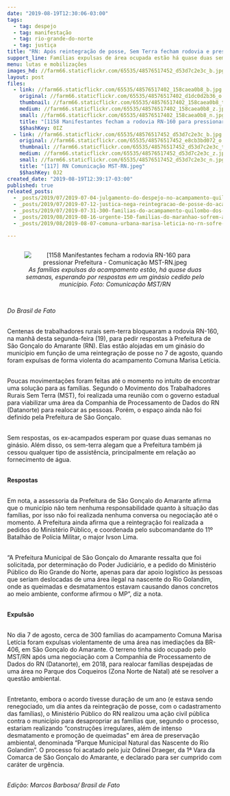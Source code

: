 ```yaml
---
date: "2019-08-19T12:30:06-03:00"
tags:
  - tag: despejo
  - tag: manifestação
  - tag: rio-grande-do-norte
  - tag: justiça
title: "RN: Após reintegração de posse, Sem Terra fecham rodovia e pressionam poder público"
support_line: Famílias expulsas de área ocupada estão há quase duas semanas sem assistência e cobram avanços nas negociações
menu: lutas e mobilizações
images_hd: //farm66.staticflickr.com/65535/48576517452_d53d7c2e3c_b.jpg
layout: post
files:
  - link: //farm66.staticflickr.com/65535/48576517402_158caea0b8_b.jpg
    original: //farm66.staticflickr.com/65535/48576517402_d1dc0d2b36_o.jpg
    thumbnail: //farm66.staticflickr.com/65535/48576517402_158caea0b8_t.jpg
    medium: //farm66.staticflickr.com/65535/48576517402_158caea0b8_z.jpg
    small: //farm66.staticflickr.com/65535/48576517402_158caea0b8_n.jpg
    title: "[1158 Manifestantes fecham a rodovia RN-160 para pressionar Prefeitura - Comunicação MST-RN.jpeg"
    $$hashKey: 0IZ
  - link: //farm66.staticflickr.com/65535/48576517452_d53d7c2e3c_b.jpg
    original: //farm66.staticflickr.com/65535/48576517452_e8cb3bd072_o.jpg
    thumbnail: //farm66.staticflickr.com/65535/48576517452_d53d7c2e3c_t.jpg
    medium: //farm66.staticflickr.com/65535/48576517452_d53d7c2e3c_z.jpg
    small: //farm66.staticflickr.com/65535/48576517452_d53d7c2e3c_n.jpg
    title: "[117] RN Comunicação MST-RN.jpeg"
    $$hashKey: 0J2
created_date: "2019-08-19T12:39:17-03:00"
published: true
releated_posts:
  - _posts/2019/07/2019-07-04-julgamento-do-despejo-no-acampamento-quilombo-campo-grande.md
  - _posts/2019/07/2019-07-12-justica-nega-reintegracao-de-posse-do-acampamento-quilombo-campo-grande.md
  - _posts/2019/07/2019-07-31-300-familias-do-acampamento-quilombo-dos-palmares-sofrem-despejo-em-londrina-pr.md
  - _posts/2019/08/2019-08-16-urgente-150-familias-do-maranhao-sofrem-ameaca-de-despejo.md
  - _posts/2019/08/2019-08-07-comuna-urbana-marisa-leticia-no-rn-sofre-despejo-repentino-nesta-manha.md

---
```

<div style="text-align:center">
<figure class="image" style="display:inline-block"><img alt="[1158 Manifestantes fecham a rodovia RN-160 para pressionar Prefeitura - Comunicação MST-RN.jpeg" src="//farm66.staticflickr.com/65535/48576517402_158caea0b8_b.jpg" />
<figcaption><em>As fam&iacute;lias expulsas do acampamento est&atilde;o, h&aacute; quase duas semanas, esperando por respostas em um gin&aacute;sio cedido pelo munic&iacute;pio. Foto: Comunica&ccedil;&atilde;o MST/RN</em></figcaption>
</figure>
</div>

<p><br />
<em>Do Brasil de Fato</em></p>

<p><br />
Centenas de trabalhadores rurais sem-terra bloquearam a rodovia RN-160, na manh&atilde; desta segunda-feira (19), para pedir respostas &agrave; Prefeitura de S&atilde;o Gon&ccedil;alo do Amarante (RN). Elas est&atilde;o alojadas em um gin&aacute;sio do munic&iacute;pio em fun&ccedil;&atilde;o de uma reintegra&ccedil;&atilde;o de posse no 7 de agosto, quando foram expulsas de forma violenta do acampamento Comuna Marisa Let&iacute;cia.<br />
&nbsp;</p>

<p>Poucas movimenta&ccedil;&otilde;es foram feitas at&eacute; o momento no intuito de encontrar uma solu&ccedil;&atilde;o para as fam&iacute;lias. Segundo o Movimento dos Trabalhadores Rurais Sem Terra (MST), foi realizada uma reuni&atilde;o com o governo estadual para viabilizar uma &aacute;rea da Companhia de Processamento de Dados do RN (Datanorte) para realocar as pessoas. Por&eacute;m, o espa&ccedil;o ainda n&atilde;o foi definido pela Prefeitura de S&atilde;o Gon&ccedil;alo.<br />
&nbsp;</p>

<p>Sem respostas, os ex-acampados esperam por quase duas semanas no gin&aacute;sio. Al&eacute;m disso, os sem-terra alegam que a Prefeitura tamb&eacute;m j&aacute; cessou qualquer tipo de assist&ecirc;ncia, principalmente em rela&ccedil;&atilde;o ao fornecimento de &aacute;gua.</p>

<p><br />
<strong>Respostas</strong><br />
&nbsp;</p>

<p>Em nota, a assessoria da Prefeitura de S&atilde;o Gon&ccedil;alo do Amarante afirma que o munic&iacute;pio n&atilde;o tem nenhuma responsabilidade quanto &agrave; situa&ccedil;&atilde;o das fam&iacute;lias, por isso n&atilde;o foi realizada nenhuma conversa ou negocia&ccedil;&atilde;o at&eacute; o momento. A Prefeitura ainda afirma que a reintegra&ccedil;&atilde;o foi realizada a pedidos do Minist&eacute;rio P&uacute;blico, e coordenada pelo subcomandante do 11&ordm; Batalh&atilde;o de Pol&iacute;cia Militar, o major Ivson Lima.<br />
&nbsp;</p>

<p>&ldquo;A Prefeitura Municipal de S&atilde;o Gon&ccedil;alo do Amarante ressalta que foi solicitada, por determina&ccedil;&atilde;o do Poder Judici&aacute;rio, e a pedido do Minist&eacute;rio P&uacute;blico do Rio Grande do Norte, apenas para dar apoio log&iacute;stico &agrave;s pessoas que seriam deslocadas de uma &aacute;rea ilegal na nascente do Rio Golandim, onde as queimadas e desmatamentos estavam causando danos concretos ao meio ambiente, conforme afirmou o MP&rdquo;, diz a nota.&nbsp;<br />
&nbsp;</p>

<p><strong>Expuls&atilde;o</strong><br />
&nbsp;</p>

<p>No dia 7 de agosto, cerca de 300 fam&iacute;lias do acampamento Comuna Marisa Let&iacute;cia foram expulsas violentamente de uma &aacute;rea nas imedia&ccedil;&otilde;es da BR-406, em S&atilde;o Gon&ccedil;alo do Amarante. O terreno tinha sido ocupado pelo MST/RN ap&oacute;s uma negocia&ccedil;&atilde;o com a Companhia de Processamento de Dados do RN (Datanorte), em 2018, para realocar fam&iacute;lias despejadas de uma &aacute;rea no Parque dos Coqueiros (Zona Norte de Natal) at&eacute; se resolver a quest&atilde;o ambiental.<br />
&nbsp;</p>

<p>Entretanto, embora o acordo tivesse dura&ccedil;&atilde;o de um ano (e estava sendo renegociado, um dia antes da reintegra&ccedil;&atilde;o de posse, com o cadastramento das fam&iacute;lias), o Minist&eacute;rio P&uacute;blico do RN realizou uma a&ccedil;&atilde;o civil p&uacute;blica contra o munic&iacute;pio para desapropriar as fam&iacute;lias que, segundo o processo, estariam realizando &ldquo;constru&ccedil;&otilde;es irregulares, al&eacute;m de intenso desmatamento e promo&ccedil;&atilde;o de queimadas&rdquo; em &aacute;rea de preserva&ccedil;&atilde;o ambiental, denominada &ldquo;Parque Municipal Natural das Nascente do Rio Golandim&rdquo;. O processo foi acatado pelo juiz Odinei Draeger, da 1&ordf; Vara da Comarca de S&atilde;o Gon&ccedil;alo do Amarante, e declarado para ser cumprido com car&aacute;ter de urg&ecirc;ncia.&nbsp;</p>

<p><br />
<em>Edi&ccedil;&atilde;o: Marcos Barbosa/ Brasil de Fato</em></p>
